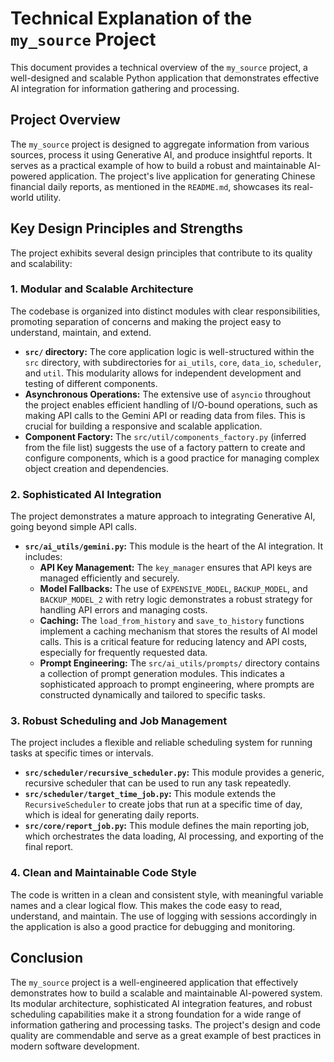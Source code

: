 # Technical Explanation of the `my_source` Project

This document provides a technical overview of the `my_source` project, a well-designed and scalable Python application that demonstrates effective AI integration for information gathering and processing.

## Project Overview

The `my_source` project is designed to aggregate information from various sources, process it using Generative AI, and produce insightful reports. It serves as a practical example of how to build a robust and maintainable AI-powered application. The project's live application for generating Chinese financial daily reports, as mentioned in the `README.md`, showcases its real-world utility.

## Key Design Principles and Strengths

The project exhibits several design principles that contribute to its quality and scalability:

### 1. Modular and Scalable Architecture

The codebase is organized into distinct modules with clear responsibilities, promoting separation of concerns and making the project easy to understand, maintain, and extend.

- **`src/` directory:** The core application logic is well-structured within the `src` directory, with subdirectories for `ai_utils`, `core`, `data_io`, `scheduler`, and `util`. This modularity allows for independent development and testing of different components.
- **Asynchronous Operations:** The extensive use of `asyncio` throughout the project enables efficient handling of I/O-bound operations, such as making API calls to the Gemini API or reading data from files. This is crucial for building a responsive and scalable application.
- **Component Factory:** The `src/util/components_factory.py` (inferred from the file list) suggests the use of a factory pattern to create and configure components, which is a good practice for managing complex object creation and dependencies.

### 2. Sophisticated AI Integration

The project demonstrates a mature approach to integrating Generative AI, going beyond simple API calls.

- **`src/ai_utils/gemini.py`:** This module is the heart of the AI integration. It includes:
    - **API Key Management:** The `key_manager` ensures that API keys are managed efficiently and securely.
    - **Model Fallbacks:** The use of `EXPENSIVE_MODEL`, `BACKUP_MODEL`, and `BACKUP_MODEL_2` with retry logic demonstrates a robust strategy for handling API errors and managing costs.
    - **Caching:** The `load_from_history` and `save_to_history` functions implement a caching mechanism that stores the results of AI model calls. This is a critical feature for reducing latency and API costs, especially for frequently requested data.
    - **Prompt Engineering:** The `src/ai_utils/prompts/` directory contains a collection of prompt generation modules. This indicates a sophisticated approach to prompt engineering, where prompts are constructed dynamically and tailored to specific tasks.

### 3. Robust Scheduling and Job Management

The project includes a flexible and reliable scheduling system for running tasks at specific times or intervals.

- **`src/scheduler/recursive_scheduler.py`:** This module provides a generic, recursive scheduler that can be used to run any task repeatedly.
- **`src/scheduler/target_time_job.py`:** This module extends the `RecursiveScheduler` to create jobs that run at a specific time of day, which is ideal for generating daily reports.
- **`src/core/report_job.py`:** This module defines the main reporting job, which orchestrates the data loading, AI processing, and exporting of the final report.

### 4. Clean and Maintainable Code Style

The code is written in a clean and consistent style, with meaningful variable names and a clear logical flow. This makes the code easy to read, understand, and maintain. The use of logging with sessions accordingly in the application is also a good practice for debugging and monitoring.

## Conclusion

The `my_source` project is a well-engineered application that effectively demonstrates how to build a scalable and maintainable AI-powered system. Its modular architecture, sophisticated AI integration features, and robust scheduling capabilities make it a strong foundation for a wide range of information gathering and processing tasks. The project's design and code quality are commendable and serve as a great example of best practices in modern software development.
